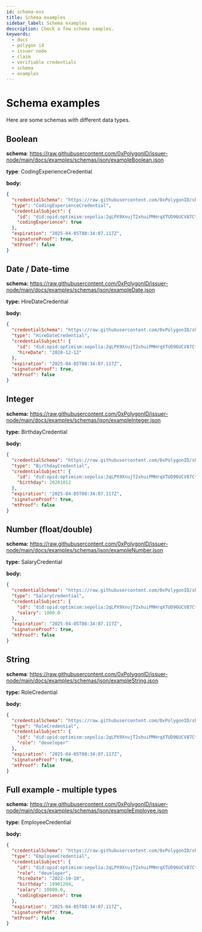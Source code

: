 ```yaml
---
id: schema-exs
title: Schema examples
sidebar_label: Schema examples
description: Check a few schema samples.
keywords:
  - docs
  - polygon id
  - issuer node
  - claim
  - verifiable credentials
  - schema
  - examples
---
```


# Schema examples

Here are some schemas with different data types.

## Boolean

**schema**: https://raw.githubusercontent.com/0xPolygonID/issuer-node/main/docs/examples/schemas/json/exampleBoolean.json

**type**: CodingExperienceCredential

**body:**

```json
{
  "credentialSchema": "https://raw.githubusercontent.com/0xPolygonID/sh-id-platform/adding-schema-examples/docs/examples/schemas/json/exampleBoolean.json",
  "type": "CodingExperienceCredential",
  "credentialSubject": {
    "id": "did:opid:optimism:sepolia:2qLPX9XnujT2xhuiPMHrqXTUD96UCV87CtThRUZFQm",
    "codingExperience": true
  },
  "expiration": "2025-04-05T08:34:07.117Z",
  "signatureProof": true,
  "mtProof": false
}
```

## Date / Date-time

**schema:** https://raw.githubusercontent.com/0xPolygonID/issuer-node/main/docs/examples/schemas/json/exampleDate.json

**type:** HireDateCredential

**body:**

```json
{
  "credentialSchema": "https://raw.githubusercontent.com/0xPolygonID/sh-id-platform/adding-schema-examples/docs/examples/schemas/json/exampleDate.json",
  "type": "HireDateCredential",
  "credentialSubject": {
    "id": "did:opid:optimism:sepolia:2qLPX9XnujT2xhuiPMHrqXTUD96UCV87CtThRUZFQm",
    "hireDate": "2020-12-12"
  },
  "expiration": "2025-04-05T08:34:07.117Z",
  "signatureProof": true,
  "mtProof": false
}
```

## Integer

**schema:** https://raw.githubusercontent.com/0xPolygonID/issuer-node/main/docs/examples/schemas/json/exampleInteger.json

**type:** BirthdayCredential

**body:**

```json
{
  "credentialSchema": "https://raw.githubusercontent.com/0xPolygonID/sh-id-platform/adding-schema-examples/docs/examples/schemas/json/exampleInteger.json",
  "type": "BirthdayCredential",
  "credentialSubject": {
    "id": "did:opid:optimism:sepolia:2qLPX9XnujT2xhuiPMHrqXTUD96UCV87CtThRUZFQm",
    "birthday": 20201012
  },
  "expiration": "2025-04-05T08:34:07.117Z",
  "signatureProof": true,
  "mtProof": false
}
```

## Number (float/double)

**schema:** https://raw.githubusercontent.com/0xPolygonID/issuer-node/main/docs/examples/schemas/json/exampleNumber.json

**type:** SalaryCredential

**body:**

```json
{
  "credentialSchema": "https://raw.githubusercontent.com/0xPolygonID/sh-id-platform/adding-schema-examples/docs/examples/schemas/json/exampleNumber.json",
  "type": "SalaryCredential",
  "credentialSubject": {
    "id": "did:opid:optimism:sepolia:2qLPX9XnujT2xhuiPMHrqXTUD96UCV87CtThRUZFQm",
    "salary": 1000.0
  },
  "expiration": "2025-04-05T08:34:07.117Z",
  "signatureProof": true,
  "mtProof": false
}
```

## String

**schema**: https://raw.githubusercontent.com/0xPolygonID/issuer-node/main/docs/examples/schemas/json/exampleString.json

**type:** RoleCredential

**body:**

```json
{
  "credentialSchema": "https://raw.githubusercontent.com/0xPolygonID/sh-id-platform/adding-schema-examples/docs/examples/schemas/json/exampleString.json",
  "type": "RoleCredential",
  "credentialSubject": {
    "id": "did:opid:optimism:sepolia:2qLPX9XnujT2xhuiPMHrqXTUD96UCV87CtThRUZFQm",
    "role": "developer"
  },
  "expiration": "2025-04-05T08:34:07.117Z",
  "signatureProof": true,
  "mtProof": false
}
```

## Full example - multiple types

**schema:** https://raw.githubusercontent.com/0xPolygonID/issuer-node/main/docs/examples/schemas/json/exampleEmployee.json

**type:** EmployeeCredential

**body:**

```json
{
  "credentialSchema": "https://raw.githubusercontent.com/0xPolygonID/sh-id-platform/adding-schema-examples/docs/examples/schemas/json/exampleEmployee.json",
  "type": "EmployeeCredential",
  "credentialSubject": {
    "id": "did:opid:optimism:sepolia:2qLPX9XnujT2xhuiPMHrqXTUD96UCV87CtThRUZFQm",
    "role": "developer",
    "hireDate": "2022-10-10",
    "birthday": 19901204,
    "salary": 10000.0,
    "codingExperience": true
  },
  "expiration": "2025-04-05T08:34:07.117Z",
  "signatureProof": true,
  "mtProof": false
}
```

